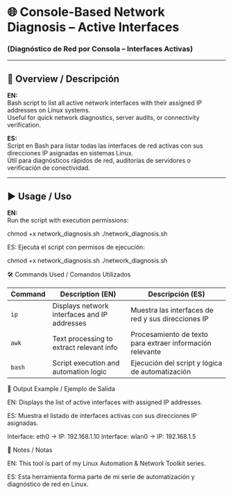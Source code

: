 # 🌐 Console-Based Network Diagnosis – Active Interfaces  
### (Diagnóstico de Red por Consola – Interfaces Activas)

---

## 🧩 Overview / Descripción  
**EN:**  
Bash script to list all active network interfaces with their assigned IP addresses on Linux systems.  
Useful for quick network diagnostics, server audits, or connectivity verification.  

**ES:**  
Script en Bash para listar todas las interfaces de red activas con sus direcciones IP asignadas en sistemas Linux.  
Útil para diagnósticos rápidos de red, auditorías de servidores o verificación de conectividad.

---

## ▶️ Usage / Uso  
**EN:**  
Run the script with execution permissions:  

chmod +x network_diagnosis.sh
./network_diagnosis.sh

ES:
Ejecuta el script con permisos de ejecución:

chmod +x network_diagnosis.sh
./network_diagnosis.sh

🛠️ Commands Used / Comandos Utilizados

| Command | Description (EN)                             | Descripción (ES)                                          |
| ------- | -------------------------------------------- | --------------------------------------------------------- |
| `ip`    | Displays network interfaces and IP addresses | Muestra las interfaces de red y sus direcciones IP        |
| `awk`   | Text processing to extract relevant info     | Procesamiento de texto para extraer información relevante |
| `bash`  | Script execution and automation logic        | Ejecución del script y lógica de automatización           |

📂 Output Example / Ejemplo de Salida

EN:
Displays the list of active interfaces with assigned IP addresses.

ES:
Muestra el listado de interfaces activas con sus direcciones IP asignadas.

Interface: eth0   →  IP: 192.168.1.10
Interface: wlan0  →  IP: 192.168.1.5

📘 Notes / Notas

EN:
This tool is part of my Linux Automation & Network Toolkit series.

ES:
Esta herramienta forma parte de mi serie de automatización y diagnóstico de red en Linux.

